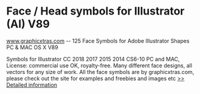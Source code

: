 # Face / Head symbols for Illustrator (AI) V89
www.graphicxtras.com -- 125 Face Symbols for Adobe Illustrator Shapes PC & MAC OS X V89

Symbols for Illustrator CC 2018 2017 2015 2014 CS6-10 PC and MAC, License: commercial use OK, royalty-free. Many different face designs, all vectors for any size of work. All the face symbols are by graphicxtras.com, please check out the site for examples and freebies and images etc
[>> Detailed information](https://secure.shareit.com/shareit/product.html?productid=300469206&affiliateid=200057808)